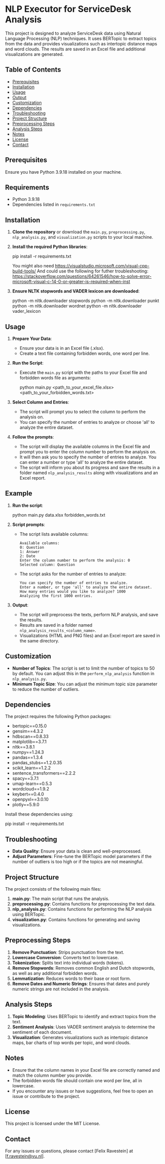 # NLP Executor for ServiceDesk Analysis

This project is designed to analyze ServiceDesk data using Natural Language Processing (NLP) techniques. It uses BERTopic to extract topics from the data and provides visualizations such as intertopic distance maps and word clouds. The results are saved in an Excel file and additional visualizations are generated.

## Table of Contents

- [Prerequisites](#prerequisites)
- [Installation](#installation)
- [Usage](#usage)
- [Output](#output)
- [Customization](#customization)
- [Dependencies](#dependencies)
- [Troubleshooting](#troubleshooting)
- [Project Structure](#project-structure)
- [Preprocessing Steps](#preprocessing-steps)
- [Analysis Steps](#analysis-steps)
- [Notes](#notes)
- [License](#license)
- [Contact](#contact)

## Prerequisites

Ensure you have Python 3.9.18 installed on your machine.

## Requirements

- Python 3.9.18
- Dependencies listed in `requirements.txt`

## Installation

1. **Clone the repository** or download the `main.py`, `preprocessing.py`, `nlp_analysis.py`, and `visualization.py` scripts to your local machine.

2. **Install the required Python libraries**:

   pip install -r requirements.txt

   You might also need https://visualstudio.microsoft.com/visual-cpp-build-tools/
   And could use the following for futher troubleshooting: https://stackoverflow.com/questions/64261546/how-to-solve-error-microsoft-visual-c-14-0-or-greater-is-required-when-inst

4. **Ensure NLTK stopwords and VADER lexicon are downloaded**:

   python -m nltk.downloader stopwords
   python -m nltk.downloader punkt
   python -m nltk.downloader wordnet
   python -m nltk.downloader vader_lexicon

## Usage

1. **Prepare Your Data**:
    - Ensure your data is in an Excel file (.xlsx).
    - Create a text file containing forbidden words, one word per line.

2. **Run the Script**:
    - Execute the `main.py` script with the paths to your Excel file and forbidden words file as arguments:

      python main.py <path_to_your_excel_file.xlsx> <path_to_your_forbidden_words.txt>

3. **Select Column and Entries**:
    - The script will prompt you to select the column to perform the analysis on.
    - You can specify the number of entries to analyze or choose 'all' to analyze the entire dataset.

4. **Follow the prompts**:
    - The script will display the available columns in the Excel file and prompt you to enter the column number to perform the analysis on.
    - It will then ask you to specify the number of entries to analyze. You can enter a number or type 'all' to analyze the entire dataset.
    - The script will inform you about its progress and save the results in a folder named `nlp_analysis_results` along with visualizations and an Excel report.

## Example

1. **Run the script**:

   python main.py data.xlsx forbidden_words.txt

2. **Script prompts**:
    - The script lists available columns:
      ```
      Available columns:
      0: Question
      1: Answer
      2: Date
      Enter the column number to perform the analysis: 0
      Selected column: Question
      ```

    - The script asks for the number of entries to analyze:
      ```
      You can specify the number of entries to analyze.
      Enter a number, or type 'all' to analyze the entire dataset.
      How many entries would you like to analyze? 1000
      Analyzing the first 1000 entries.
      ```

3. **Output**:
    - The script will preprocess the texts, perform NLP analysis, and save the results.
    - Results are saved in a folder named `nlp_analysis_results_<column_name>`.
    - Visualizations (HTML and PNG files) and an Excel report are saved in the same directory.

## Customization

- **Number of Topics**: The script is set to limit the number of topics to 50 by default. You can adjust this in the `perform_nlp_analysis` function in `nlp_analysis.py`.
- **Minimum Topic Size**: You can adjust the minimum topic size parameter to reduce the number of outliers.

## Dependencies

The project requires the following Python packages:

- bertopic==0.15.0
- gensim==4.3.2
- hdbscan==0.8.33
- matplotlib==3.7.1
- nltk==3.8.1
- numpy==1.24.3
- pandas==1.3.4
- pandas_stubs==1.2.0.35
- scikit_learn==1.2.2
- sentence_transformers==2.2.2
- spacy==3.7.1
- umap-learn==0.5.3
- wordcloud==1.9.2
- keybert==0.4.0
- openpyxl==3.0.10
- plotly==5.9.0

Install these dependencies using:

   pip install -r requirements.txt

## Troubleshooting

- **Data Quality**: Ensure your data is clean and well-preprocessed.
- **Adjust Parameters**: Fine-tune the BERTopic model parameters if the number of outliers is too high or if the topics are not meaningful.

## Project Structure

The project consists of the following main files:

1. **main.py**: The main script that runs the analysis.
2. **preprocessing.py**: Contains functions for preprocessing the text data.
3. **nlp_analysis.py**: Contains functions for performing the NLP analysis using BERTopic.
4. **visualization.py**: Contains functions for generating and saving visualizations.

## Preprocessing Steps

1. **Remove Punctuation**: Strips punctuation from the text.
2. **Lowercase Conversion**: Converts text to lowercase.
3. **Tokenization**: Splits text into individual words (tokens).
4. **Remove Stopwords**: Removes common English and Dutch stopwords, as well as any additional forbidden words.
5. **Lemmatization**: Reduces words to their base or root form.
6. **Remove Dates and Numeric Strings**: Ensures that dates and purely numeric strings are not included in the analysis.

## Analysis Steps

1. **Topic Modeling**: Uses BERTopic to identify and extract topics from the text.
2. **Sentiment Analysis**: Uses VADER sentiment analysis to determine the sentiment of each document.
3. **Visualization**: Generates visualizations such as intertopic distance maps, bar charts of top words per topic, and word clouds.

## Notes

- Ensure that the column names in your Excel file are correctly named and match the column number you provide.
- The forbidden words file should contain one word per line, all in lowercase.
- If you encounter any issues or have suggestions, feel free to open an issue or contribute to the project.

## License

This project is licensed under the MIT License.

## Contact

For any issues or questions, please contact [Felix Ravestein] at [f.ravestein@vu.nl].
